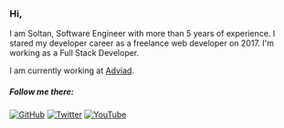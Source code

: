 ### Hi,

I am Soltan, Software Engineer with more than 5 years of experience. I stared my developer career as a freelance web developer on 2017. I'm working as a Full Stack Developer.

I am currently working at [Adviad](https://adviad.com).

##### Follow me there:

[![GitHub](https://img.shields.io/github/followers/soltancode?style=social)](https://github.com/soltancode)
[![Twitter](https://img.shields.io/twitter/follow/svfimusic?style=flat)](https://twitter.com/svfimusic)
[![YouTube](https://img.shields.io/youtube/channel/subscribers/UCZ5AyNjgPWQfX_9f8l3asAQ?style=flat)](https://www.youtube.com/channel/UCZ5AyNjgPWQfX_9f8l3asAQ)
